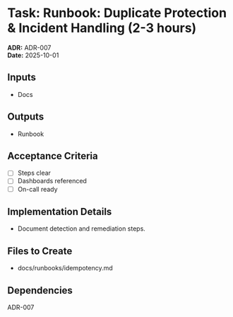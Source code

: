 # Task: Runbook: Duplicate Protection & Incident Handling (2-3 hours)
**ADR:** ADR-007  
**Date:** 2025-10-01

## Inputs
- Docs

## Outputs
- Runbook

## Acceptance Criteria
- [ ] Steps clear
- [ ] Dashboards referenced
- [ ] On-call ready

## Implementation Details
- Document detection and remediation steps.

## Files to Create
- docs/runbooks/idempotency.md

## Dependencies
ADR-007
